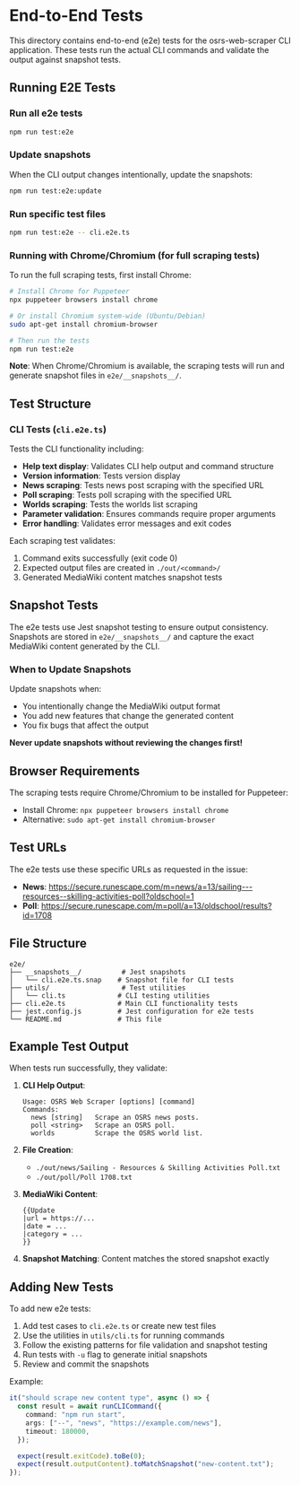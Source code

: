 # End-to-End Tests

This directory contains end-to-end (e2e) tests for the osrs-web-scraper CLI application. These tests run the actual CLI commands and validate the output against snapshot tests.

## Running E2E Tests

### Run all e2e tests

```bash
npm run test:e2e
```

### Update snapshots

When the CLI output changes intentionally, update the snapshots:

```bash
npm run test:e2e:update
```

### Run specific test files

```bash
npm run test:e2e -- cli.e2e.ts
```

### Running with Chrome/Chromium (for full scraping tests)

To run the full scraping tests, first install Chrome:

```bash
# Install Chrome for Puppeteer
npx puppeteer browsers install chrome

# Or install Chromium system-wide (Ubuntu/Debian)
sudo apt-get install chromium-browser

# Then run the tests
npm run test:e2e
```

**Note**: When Chrome/Chromium is available, the scraping tests will run and generate snapshot files in `e2e/__snapshots__/`.

## Test Structure

### CLI Tests (`cli.e2e.ts`)

Tests the CLI functionality including:

- **Help text display**: Validates CLI help output and command structure
- **Version information**: Tests version display
- **News scraping**: Tests news post scraping with the specified URL
- **Poll scraping**: Tests poll scraping with the specified URL
- **Worlds scraping**: Tests the worlds list scraping
- **Parameter validation**: Ensures commands require proper arguments
- **Error handling**: Validates error messages and exit codes

Each scraping test validates:

1. Command exits successfully (exit code 0)
2. Expected output files are created in `./out/<command>/`
3. Generated MediaWiki content matches snapshot tests

## Snapshot Tests

The e2e tests use Jest snapshot testing to ensure output consistency. Snapshots are stored in `e2e/__snapshots__/` and capture the exact MediaWiki content generated by the CLI.

### When to Update Snapshots

Update snapshots when:

- You intentionally change the MediaWiki output format
- You add new features that change the generated content
- You fix bugs that affect the output

**Never update snapshots without reviewing the changes first!**

## Browser Requirements

The scraping tests require Chrome/Chromium to be installed for Puppeteer:

- Install Chrome: `npx puppeteer browsers install chrome`
- Alternative: `sudo apt-get install chromium-browser`

## Test URLs

The e2e tests use these specific URLs as requested in the issue:

- **News**: https://secure.runescape.com/m=news/a=13/sailing---resources--skilling-activities-poll?oldschool=1
- **Poll**: https://secure.runescape.com/m=poll/a=13/oldschool/results?id=1708

## File Structure

```
e2e/
├── __snapshots__/          # Jest snapshots
│   └── cli.e2e.ts.snap    # Snapshot file for CLI tests
├── utils/                  # Test utilities
│   └── cli.ts             # CLI testing utilities
├── cli.e2e.ts             # Main CLI functionality tests
├── jest.config.js         # Jest configuration for e2e tests
└── README.md              # This file
```

## Example Test Output

When tests run successfully, they validate:

1. **CLI Help Output**:

   ```
   Usage: OSRS Web Scraper [options] [command]
   Commands:
     news [string]   Scrape an OSRS news posts.
     poll <string>   Scrape an OSRS poll.
     worlds          Scrape the OSRS world list.
   ```

2. **File Creation**:

   - `./out/news/Sailing - Resources & Skilling Activities Poll.txt`
   - `./out/poll/Poll 1708.txt`

3. **MediaWiki Content**:

   ```
   {{Update
   |url = https://...
   |date = ...
   |category = ...
   }}
   ```

4. **Snapshot Matching**: Content matches the stored snapshot exactly

## Adding New Tests

To add new e2e tests:

1. Add test cases to `cli.e2e.ts` or create new test files
2. Use the utilities in `utils/cli.ts` for running commands
3. Follow the existing patterns for file validation and snapshot testing
4. Run tests with `-u` flag to generate initial snapshots
5. Review and commit the snapshots

Example:

```typescript
it("should scrape new content type", async () => {
  const result = await runCLICommand({
    command: "npm run start",
    args: ["--", "news", "https://example.com/news"],
    timeout: 180000,
  });

  expect(result.exitCode).toBe(0);
  expect(result.outputContent).toMatchSnapshot("new-content.txt");
});
```
